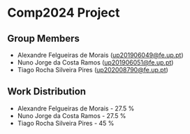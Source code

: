 # Comp2024 Project

## Group Members 

- Alexandre Felgueiras de Morais (up201906049@fe.up.pt)
- Nuno Jorge da Costa Ramos (up201906051@fe.up.pt)
- Tiago Rocha Silveira Pires (up202008790@fe.up.pt)

## Work Distribution

- Alexandre Felgueiras de Morais - 27.5 %
- Nuno Jorge da Costa Ramos - 27.5 %
- Tiago Rocha Silveira Pires - 45 %

